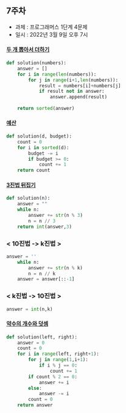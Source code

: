 ## 7주차
* 과제 : 프로그래머스 1단계 4문제
* 일시 : 2022년 3월 9일 오후 7시


#### [두 개 뽑아서 더하기](https://programmers.co.kr/learn/courses/30/lessons/68644)
```python
def solution(numbers):
    answer = []
    for i in range(len(numbers)):
        for j in range(i+1,len(numbers)):
            result = numbers[i]+numbers[j]
            if result not in answer:
                answer.append(result)
                
    return sorted(answer)
```

#### [예산](https://programmers.co.kr/learn/courses/30/lessons/12982)
```python
def solution(d, budget):
    count = 0
    for i in sorted(d):
        budget -= i
        if budget >= 0:
            count += 1
    return count
```

#### [3진법 뒤집기](https://programmers.co.kr/learn/courses/30/lessons/68935)
```python
def solution(n):
    answer = ""
    while n:
        answer += str(n % 3)
        n = n // 3
    return int(answer,3)   
```

### < 10진법 -> k진법 >

```python
answer = ''
    while n:
        answer += str(n % k)
        n = n // k
    answer = answer[::-1]
```

### < k진법 -> 10진법 >
```python
answer = int(n,k)
```

#### [약수의 개수와 덧셈](https://programmers.co.kr/learn/courses/30/lessons/77884)
```python
def solution(left, right):
    answer = 0
    count = 0
    for i in range(left, right+1):
        for j in range(1,i+1):
            if i % j == 0:
                count += 1
        if count % 2 == 0:
            answer += i
        else:
            answer -= i
        count = 0
    return answer
```
